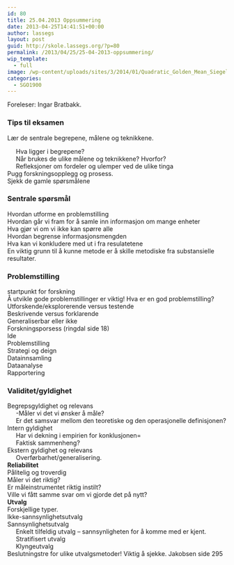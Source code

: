 ```yaml
---
id: 80
title: 25.04.2013 Oppsummering
date: 2013-04-25T14:41:51+00:00
author: lassegs
layout: post
guid: http://skole.lassegs.org/?p=80
permalink: /2013/04/25/25-04-2013-oppsummering/
wip_template:
  - full
image: /wp-content/uploads/sites/3/2014/01/Quadratic_Golden_Mean_Siegel_Disc_Average_Velocity_-_Gray.png
categories:
  - SGO1900
---
```

<div>
  Foreleser: Ingar Bratbakk.
</div>

<div>
</div>

### Tips til eksamen

<div>
  Lær de sentrale begrepene, målene og teknikkene.</p> 
  
  <div>
         Hva ligger i begrepene?
  </div>
  
  <div>
         Når brukes de ulike målene og teknikkene? Hvorfor?
  </div>
  
  <div>
         Refleksjoner om fordeler og ulemper ved de ulike tinga
  </div>
  
  <div>
    Pugg forskningsopplegg og prosess.
  </div>
  
  <div>
    Sjekk de gamle spørsmålene
  </div>
</div>

<div>
</div>

### Sentrale spørsmål

<div>
  Hvordan utforme en problemstilling
</div>

<div>
  Hvordan går vi fram for å samle inn informasjon om mange enheter
</div>

<div>
  Hva gjør vi om vi ikke kan spørre alle
</div>

<div>
  Hvordan begrense informasjonsmengden
</div>

<div>
  Hva kan vi konkludere med ut i fra resulatetene
</div>

<div>
</div>

<div>
  En viktig grunn til å kunne metode er å skille metodiske fra substansielle resultater.
</div>

<div>
</div>

### Problemstilling

<div>
  startpunkt for forskning
</div>

<div>
  Å utvikle gode problemstillinger er viktig! Hva er en god problemstilling?
</div>

<div>
  Utforskende/eksplorerende versus testende
</div>

<div>
  Beskrivende versus forklarende
</div>

<div>
  Generaliserbar eller ikke
</div>

<div>
</div>

<div>
</div>

<div>
  Forskningsporsess (ringdal side 18)
</div>

<div>
  Ide
</div>

<div>
  Problemstilling
</div>

<div>
  Strategi og deign
</div>

<div>
  Datainnsamling
</div>

<div>
  Dataanalyse
</div>

<div>
  Rapportering
</div>

<div>
</div>

### Validitet/gyldighet

<div>
  Begrepsgyldighet og relevans
</div>

<div>
       -Måler vi det vi ønsker å måle?
</div>

<div>
       Er det samsvar mellom den teoretiske og den operasjonelle definisjonen?
</div>

<div>
  Intern gyldighet
</div>

<div>
       Har vi dekning i empirien for konklusjonen=
</div>

<div>
       Faktisk sammenheng?
</div>

<div>
  Ekstern gyldighet og relevans
</div>

<div>
       Overførbarhet/generalisering.
</div>

<div>
</div>

<div>
  <strong>Reliabilitet</strong>
</div>

<div>
  Pålitelig og troverdig
</div>

<div>
  Måler vi det riktig?
</div>

<div>
  Er måleinstrumentet riktig instilt?
</div>

<div>
  Ville vi fått samme svar om vi gjorde det på nytt?
</div>

<div>
</div>

<div>
  <strong>Utvalg</strong>
</div>

<div>
  Forskjellige typer.
</div>

<div>
  Ikke-sannsynlighetsutvalg
</div>

<div>
  Sannsynlighetsutvalg
</div>

<div>
       Enkelt tilfeldig utvalg &#8211; sannsynligheten for å komme med er kjent.
</div>

<div>
       Stratifisert utvalg
</div>

<div>
       Klyngeutvalg
</div>

<div>
</div>

<div>
  Beslutningstre for ulike utvalgsmetoder! Viktig å sjekke. Jakobsen side 295
</div>